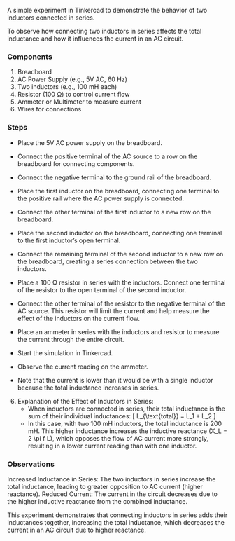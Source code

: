 A simple experiment in Tinkercad to demonstrate the behavior of two inductors connected in series.

To observe how connecting two inductors in series affects the total inductance and how it influences the current in an AC circuit.

### Components

1. Breadboard
2. AC Power Supply (e.g., 5V AC, 60 Hz)
3. Two inductors (e.g., 100 mH each)
4. Resistor (100 Ω) to control current flow
5. Ammeter or Multimeter to measure current
6. Wires for connections

### Steps

   - Place the 5V AC power supply on the breadboard.
   - Connect the positive terminal of the AC source to a row on the breadboard for connecting components.
   - Connect the negative terminal to the ground rail of the breadboard.

   - Place the first inductor on the breadboard, connecting one terminal to the positive rail where the AC power supply is connected.
   - Connect the other terminal of the first inductor to a new row on the breadboard.
   - Place the second inductor on the breadboard, connecting one terminal to the first inductor’s open terminal.
   - Connect the remaining terminal of the second inductor to a new row on the breadboard, creating a series connection between the two inductors.

   - Place a 100 Ω resistor in series with the inductors. Connect one terminal of the resistor to the open terminal of the second inductor.
   - Connect the other terminal of the resistor to the negative terminal of the AC source. This resistor will limit the current and help measure the effect of the inductors on the current flow.

   - Place an ammeter in series with the inductors and resistor to measure the current through the entire circuit.

   - Start the simulation in Tinkercad.
   - Observe the current reading on the ammeter.
   - Note that the current is lower than it would be with a single inductor because the total inductance increases in series.

6. Explanation of the Effect of Inductors in Series:
   - When inductors are connected in series, their total inductance is the sum of their individual inductances:
     \[
     L_{\text{total}} = L_1 + L_2
     \]
   - In this case, with two 100 mH inductors, the total inductance is 200 mH. This higher inductance increases the inductive reactance \(X_L = 2 \pi f L\), which opposes the flow of AC current more strongly, resulting in a lower current reading than with one inductor.

### Observations

Increased Inductance in Series: The two inductors in series increase the total inductance, leading to greater opposition to AC current (higher reactance).
Reduced Current: The current in the circuit decreases due to the higher inductive reactance from the combined inductance.

This experiment demonstrates that connecting inductors in series adds their inductances together, increasing the total inductance, which decreases the current in an AC circuit due to higher reactance.
